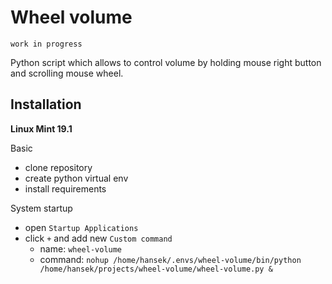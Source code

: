 # Wheel volume

```
work in progress
```

Python script which allows to control volume by holding mouse right button and scrolling mouse wheel.

## Installation

**Linux Mint 19.1**

Basic

* clone repository
* create python virtual env
* install requirements

System startup

* open `Startup Applications`
* click `+` and add new `Custom command`
  * name: `wheel-volume`
  * command: `nohup /home/hansek/.envs/wheel-volume/bin/python /home/hansek/projects/wheel-volume/wheel-volume.py &`

